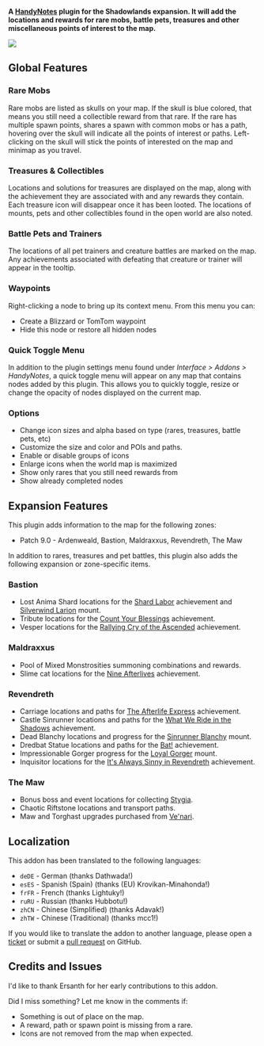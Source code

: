 **A [HandyNotes](https://www.curseforge.com/wow/addons/handynotes) plugin for the Shadowlands expansion. It will add the locations and rewards for rare mobs, battle pets, treasures and other miscellaneous points of interest to the map.**

![](https://www.tmdmguild.com/public/images/addons/banner-shadowlands.png)

## Global Features

### Rare Mobs

Rare mobs are listed as skulls on your map. If the skull is blue colored, that means you still need a collectible reward from that rare. If the rare has multiple spawn points, shares a spawn with common mobs or has a path, hovering over the skull will indicate all the points of interest or paths. Left-clicking on the skull will stick the points of interested on the map and minimap as you travel.

### Treasures & Collectibles

Locations and solutions for treasures are displayed on the map, along with the achievement they are associated with and any rewards they contain. Each treasure icon will disappear once it has been looted. The locations of mounts, pets and other collectibles found in the open world are also noted.

### Battle Pets and Trainers

The locations of all pet trainers and creature battles are marked on the map. Any achievements associated with defeating that creature or trainer will appear in the tooltip.

### Waypoints

Right-clicking a node to bring up its context menu. From this menu you can:

* Create a Blizzard or TomTom waypoint
* Hide this node or restore all hidden nodes

### Quick Toggle Menu

In addition to the plugin settings menu found under *Interface > Addons > HandyNotes*, a quick toggle menu will appear on any map that contains nodes added by this plugin. This allows you to quickly toggle, resize or change the opacity of nodes displayed on the current map.

### Options

* Change icon sizes and alpha based on type (rares, treasures, battle pets, etc)
* Customize the size and color and POIs and paths.
* Enable or disable groups of icons
* Enlarge icons when the world map is maximized
* Show only rares that you still need rewards from
* Show already completed nodes

## Expansion Features

This plugin adds information to the map for the following zones:

* Patch 9.0 - Ardenweald, Bastion, Maldraxxus, Revendreth, The Maw

In addition to rares, treasures and pet battles, this plugin also adds the following expansion or zone-specific items.

### Bastion

* Lost Anima Shard locations for the [Shard Labor](https://www.wowhead.com/achievement=14339/shard-labor) achievement and [Silverwind Larion](https://www.wowhead.com/item=180772/silverwind-larion) mount.
* Tribute locations for the [Count Your Blessings](https://www.wowhead.com/achievement=14767/count-your-blessings) achievement.
* Vesper locations for the [Rallying Cry of the Ascended](https://www.wowhead.com/achievement=14734/rallying-cry-of-the-ascended) achievement.

### Maldraxxus

* Pool of Mixed Monstrosities summoning combinations and rewards.
* Slime cat locations for the [Nine Afterlives](https://www.wowhead.com/achievement=14634/nine-afterlives) achievement.

### Revendreth

* Carriage locations and paths for [The Afterlife Express](https://www.wowhead.com/achievement=14771/the-afterlife-express) achievement.
* Castle Sinrunner locations and paths for the [What We Ride in the Shadows](https://www.wowhead.com/achievement=14770/what-we-ride-in-the-shadows) achievement.
* Dead Blanchy locations and progress for the [Sinrunner Blanchy](https://www.wowhead.com/item=182614/blanchys-reins) mount.
* Dredbat Statue locations and paths for the [Bat!](https://www.wowhead.com/achievement=14769/bat) achievement.
* Impressionable Gorger progress for the [Loyal Gorger](https://www.wowhead.com/item=182589/loyal-gorger) mount.
* Inquisitor locations for the [It's Always Sinny in Revendreth](https://www.wowhead.com/achievement=14276/its-always-sinny-in-revendreth) achievement.

### The Maw

* Bonus boss and event locations for collecting [Stygia](https://www.wowhead.com/currency=1767/stygia).
* Chaotic Riftstone locations and transport paths.
* Maw and Torghast upgrades purchased from [Ve'nari](https://www.wowhead.com/npc=162804/venari).

## Localization

This addon has been translated to the following languages:

* `deDE` - German (thanks Dathwada!)
* `esES` - Spanish (Spain) (thanks (EU) Krovikan-Minahonda!)
* `frFR` - French (thanks Lightuky!)
* `ruRU` - Russian (thanks Hubbotu!)
* `zhCN` - Chinese (Simplified) (thanks Adavak!)
* `zhTW` - Chinese (Traditional) (thanks mcc1!)

If you would like to translate the addon to another language, please open a [ticket](https://github.com/zarillion/handynotes-plugins/issues) or submit a [pull request](https://github.com/zarillion/handynotes-plugins/pulls) on GitHub.

## Credits and Issues

I'd like to thank Ersanth for her early contributions to this addon.

Did I miss something? Let me know in the comments if:

* Something is out of place on the map.
* A reward, path or spawn point is missing from a rare.
* Icons are not removed from the map when expected.
